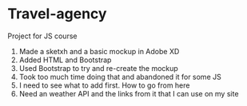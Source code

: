 # Travel-agency
Project for JS course



1. Made a sketxh and a basic mockup in Adobe XD
2. Added HTML and Bootstrap
3. Used Bootstrap to try and re-create the mockup
4. Took too much time doing that and abandoned it for some JS
5. I need to see what to add first. How to go from here
6. Need an weather API and the links from it that I can use on my site